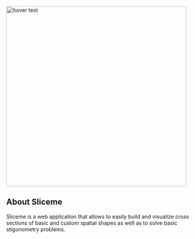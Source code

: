 <img src="https://github.com/leviathan117/sliceme/blob/master/SliceMe.png?raw=true" width="480" title="hover text">

## About Sliceme

Sliceme is a web application that allows to easily build and visualize cross sections of basic and custom spatial shapes as well as to solve basic stigonometry problems.
